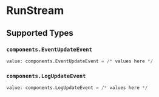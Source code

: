 # RunStream


## Supported Types

### `components.EventUpdateEvent`

```python
value: components.EventUpdateEvent = /* values here */
```

### `components.LogUpdateEvent`

```python
value: components.LogUpdateEvent = /* values here */
```

